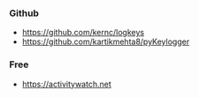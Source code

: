 
### Github
- https://github.com/kernc/logkeys
- https://github.com/kartikmehta8/pyKeylogger

### Free
- https://activitywatch.net
